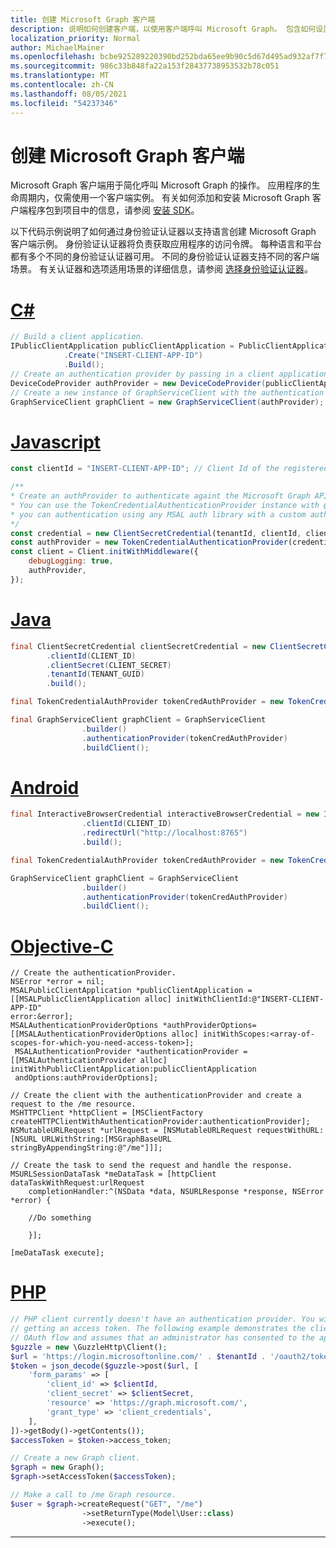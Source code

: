 ```yaml
---
title: 创建 Microsoft Graph 客户端
description: 说明如何创建客户端，以使用客户端呼叫 Microsoft Graph。 包含如何设置身份验证和选择主权云。
localization_priority: Normal
author: MichaelMainer
ms.openlocfilehash: bcbe925289220390bd252bda65ee9b90c5d67d495ad932af7f7112bce062e1d4
ms.sourcegitcommit: 986c33b848fa22a153f28437738953532b78c051
ms.translationtype: MT
ms.contentlocale: zh-CN
ms.lasthandoff: 08/05/2021
ms.locfileid: "54237346"
---
```

# <a name="create-a-microsoft-graph-client"></a>创建 Microsoft Graph 客户端

Microsoft Graph 客户端用于简化呼叫 Microsoft Graph 的操作。 应用程序的生命周期内，仅需使用一个客户端实例。 有关如何添加和安装 Microsoft Graph 客户端程序包到项目中的信息，请参阅 [安装 SDK](sdk-installation.md)。

以下代码示例说明了如何通过身份验证认证器以支持语言创建 Microsoft Graph 客户端示例。 身份验证认证器将负责获取应用程序的访问令牌。 每种语言和平台都有多个不同的身份验证认证器可用。 不同的身份验证认证器支持不同的客户端场景。 有关认证器和选项适用场景的详细信息，请参阅 [选择身份验证认证器](choose-authentication-providers.md)。

# <a name="c"></a>[C#](#tab/CS)

```csharp
// Build a client application.
IPublicClientApplication publicClientApplication = PublicClientApplicationBuilder
            .Create("INSERT-CLIENT-APP-ID")
            .Build();
// Create an authentication provider by passing in a client application and graph scopes.
DeviceCodeProvider authProvider = new DeviceCodeProvider(publicClientApplication, graphScopes);
// Create a new instance of GraphServiceClient with the authentication provider.
GraphServiceClient graphClient = new GraphServiceClient(authProvider);
```

# <a name="javascript"></a>[Javascript](#tab/Javascript)

```javascript
const clientId = "INSERT-CLIENT-APP-ID"; // Client Id of the registered application

/**
* Create an authProvider to authenticate againt the Microsoft Graph API.
* You can use the TokenCredentialAuthenticationProvider instance with @azure/identity library or
* you can authentication using any MSAL auth library with a custom authentication provider.
*/
const credential = new ClientSecretCredential(tenantId, clientId, clientSecret);
const authProvider = new TokenCredentialAuthenticationProvider(credential, { scopes: [scopes] });
const client = Client.initWithMiddleware({
    debugLogging: true,
    authProvider,
});
```

# <a name="java"></a>[Java](#tab/Java)

```java
final ClientSecretCredential clientSecretCredential = new ClientSecretCredentialBuilder()
        .clientId(CLIENT_ID)
        .clientSecret(CLIENT_SECRET)
        .tenantId(TENANT_GUID)
        .build();

final TokenCredentialAuthProvider tokenCredAuthProvider = new TokenCredentialAuthProvider(SCOPES, clientSecretCredential);

final GraphServiceClient graphClient = GraphServiceClient
                .builder()
                .authenticationProvider(tokenCredAuthProvider)
                .buildClient();
```

# <a name="android"></a>[Android](#tab/Android)

```java
final InteractiveBrowserCredential interactiveBrowserCredential = new InteractiveBrowserCredentialBuilder()
                .clientId(CLIENT_ID)
                .redirectUrl("http://localhost:8765")
                .build();

final TokenCredentialAuthProvider tokenCredAuthProvider = new TokenCredentialAuthProvider(SCOPES, interactiveBrowserCredential);

GraphServiceClient graphClient = GraphServiceClient
                .builder()
                .authenticationProvider(tokenCredAuthProvider)
                .buildClient();
```

# <a name="objective-c"></a>[Objective-C](#tab/Objective-C)

```objc
// Create the authenticationProvider.
NSError *error = nil;
MSALPublicClientApplication *publicClientApplication = [[MSALPublicClientApplication alloc] initWithClientId:@"INSERT-CLIENT-APP-ID" 
error:&error];
MSALAuthenticationProviderOptions *authProviderOptions= [[MSALAuthenticationProviderOptions alloc] initWithScopes:<array-of-scopes-for-which-you-need-access-token>];
 MSALAuthenticationProvider *authenticationProvider = [[MSALAuthenticationProvider alloc] initWithPublicClientApplication:publicClientApplication 
 andOptions:authProviderOptions];

// Create the client with the authenticationProvider and create a request to the /me resource.
MSHTTPClient *httpClient = [MSClientFactory createHTTPClientWithAuthenticationProvider:authenticationProvider];
NSMutableURLRequest *urlRequest = [NSMutableURLRequest requestWithURL:[NSURL URLWithString:[MSGraphBaseURL stringByAppendingString:@"/me"]]];

// Create the task to send the request and handle the response.
MSURLSessionDataTask *meDataTask = [httpClient dataTaskWithRequest:urlRequest
    completionHandler:^(NSData *data, NSURLResponse *response, NSError *error) {

    //Do something

    }];

[meDataTask execute];
```

# <a name="php"></a>[PHP](#tab/PHP)

```php
// PHP client currently doesn't have an authentication provider. You will need to handle
// getting an access token. The following example demonstrates the client credential
// OAuth flow and assumes that an administrator has consented to the application.
$guzzle = new \GuzzleHttp\Client();
$url = 'https://login.microsoftonline.com/' . $tenantId . '/oauth2/token?api-version=1.0';
$token = json_decode($guzzle->post($url, [
    'form_params' => [
        'client_id' => $clientId,
        'client_secret' => $clientSecret,
        'resource' => 'https://graph.microsoft.com/',
        'grant_type' => 'client_credentials',
    ],
])->getBody()->getContents());
$accessToken = $token->access_token;

// Create a new Graph client.
$graph = new Graph();
$graph->setAccessToken($accessToken);

// Make a call to /me Graph resource.
$user = $graph->createRequest("GET", "/me")
                ->setReturnType(Model\User::class)
                ->execute();
```
---
